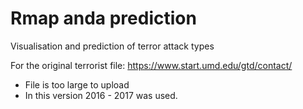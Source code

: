 # Rmap anda prediction
Visualisation and prediction of terror attack types

For the original terrorist file: https://www.start.umd.edu/gtd/contact/ 
- File is too large to upload
- In this version 2016 - 2017 was used.

